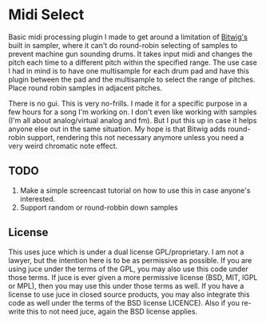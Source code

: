 # Midi Select

Basic midi processing plugin I made to get around a limitation of [Bitwig's](http://bitwig.com) built in sampler, where it can't do round-robin selecting of samples to prevent machine gun sounding drums. It takes input midi and changes the pitch each time to a different pitch within the specified range. The use case I had in mind is to have one multisample for each drum pad and have this plugin between the pad and the multisample to select the range of pitches. Place round robin samples in adjacent pitches.

There is no gui. This is very no-frills. I made it for a specific purpose in a few hours for a song I'm working on. I don't even like working with samples (I'm all about analog/virtual analog and fm). But I put this up in case it helps anyone else out in the same situation. My hope is that Bitwig adds round-robin support, rendering this not necessary anymore unless you need a very weird chromatic note effect.

## TODO

1. Make a simple screencast tutorial on how to use this in case anyone's interested.
2. Support random or round-robbin down samples

## License

This uses juce which is under a dual license GPL/proprietary. I am not a lawyer, but the intention here is to be as permissive as possible. If you are using juce under the terms of the GPL, you may also use this code under those terms. If juce is ever given a more permissive license (BSD, MIT, lGPL or MPL), then you may use this under those terms as well. If you have a license to use juce in closed source products, you may also integrate this code as well under the terms of the BSD license LICENCE). Also if you re-write this to not need juce, again the BSD license applies.
